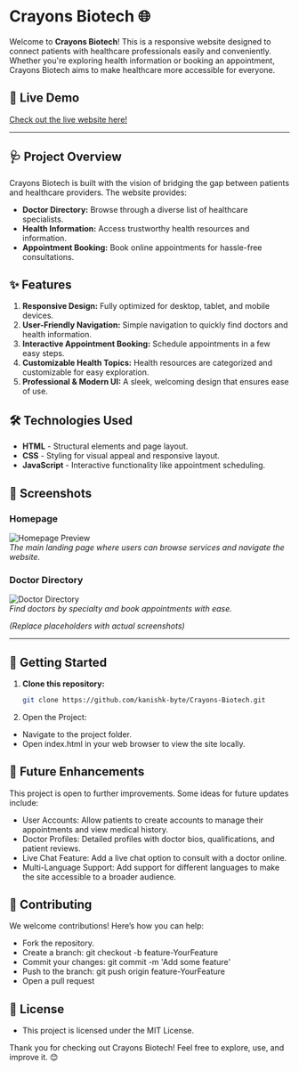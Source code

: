 # Crayons Biotech 🌐

Welcome to **Crayons Biotech**! This is a responsive website designed to connect patients with healthcare professionals easily and conveniently. Whether you're exploring health information or booking an appointment, Crayons Biotech aims to make healthcare more accessible for everyone.

## 🌟 Live Demo

[Check out the live website here!](https://kanishk-byte.github.io/Crayons-Biotech/)

---

## 🩺 Project Overview

Crayons Biotech is built with the vision of bridging the gap between patients and healthcare providers. The website provides:

- **Doctor Directory:** Browse through a diverse list of healthcare specialists.
- **Health Information:** Access trustworthy health resources and information.
- **Appointment Booking:** Book online appointments for hassle-free consultations.

## ✨ Features

1. **Responsive Design:** Fully optimized for desktop, tablet, and mobile devices.
2. **User-Friendly Navigation:** Simple navigation to quickly find doctors and health information.
3. **Interactive Appointment Booking:** Schedule appointments in a few easy steps.
4. **Customizable Health Topics:** Health resources are categorized and customizable for easy exploration.
5. **Professional & Modern UI:** A sleek, welcoming design that ensures ease of use.

## 🛠️ Technologies Used

- **HTML** - Structural elements and page layout.
- **CSS** - Styling for visual appeal and responsive layout.
- **JavaScript** - Interactive functionality like appointment scheduling.

## 📸 Screenshots

### Homepage

![Homepage Preview](https://via.placeholder.com/800x400)  
*The main landing page where users can browse services and navigate the website.*

### Doctor Directory

![Doctor Directory](https://via.placeholder.com/800x400)  
*Find doctors by specialty and book appointments with ease.*

*(Replace placeholders with actual screenshots)*

---

## 🚀 Getting Started

1. **Clone this repository:**
   ```bash
   git clone https://github.com/kanishk-byte/Crayons-Biotech.git
2. Open the Project:
  - Navigate to the project folder.
  - Open index.html in your web browser to view the site locally.

## 🤖 Future Enhancements
  This project is open to further improvements. Some ideas for future updates include:
  - User Accounts: Allow patients to create accounts to manage their appointments and view medical history.
  - Doctor Profiles: Detailed profiles with doctor bios, qualifications, and patient reviews.
  - Live Chat Feature: Add a live chat option to consult with a doctor online.
  - Multi-Language Support: Add support for different languages to make the site accessible to a broader audience.

## 🙌 Contributing
  We welcome contributions! Here’s how you can help:
  - Fork the repository.
  - Create a branch: git checkout -b feature-YourFeature
  - Commit your changes: git commit -m 'Add some feature'
  - Push to the branch: git push origin feature-YourFeature
  - Open a pull request

## 📜 License
  - This project is licensed under the MIT License.

Thank you for checking out Crayons Biotech! Feel free to explore, use, and improve it. 😊

